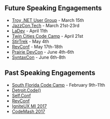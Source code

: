 ## Future Speaking Engagements
* [Troy .NET User Group]() - March 15th
* [JazzCon.Tech](http://jazzcon.tech/) - March 21st-23rd
* [LaDev](https://www.meetup.com/ladevmi/events/248204469/) - April 11th
* [Twin Cities Code Camp](https://twincitiescodecamp.com/#/home) - April 21st
* [StirTrek](https://stirtrek.com/) - May 4th
* [RevConf](http://revolutionconf.com/) - May 17th-18th
* [Prairie DevCon](http://www.prairiedevcon.com/) - June 4th-6th
* [SyntaxCon](https://2018.syntaxcon.com/) - June 6th-8th

## Past Speaking Engagements
* [South Florida Code Camp](http://www.fladotnet.com/codecamp/Home.aspx/Home.aspx) - February 9th-11th
* [Detroit.Code()](https://detroitcode.amegala.com/)
* [Self.Conf](http://selfconference.org/)
* [RevConf](http://revolutionconf.com/)
* [IgniteUX MI 2017](http://www.igniteuxmi.com/)
* [CodeMash 2017](http://www.codemash.org)
